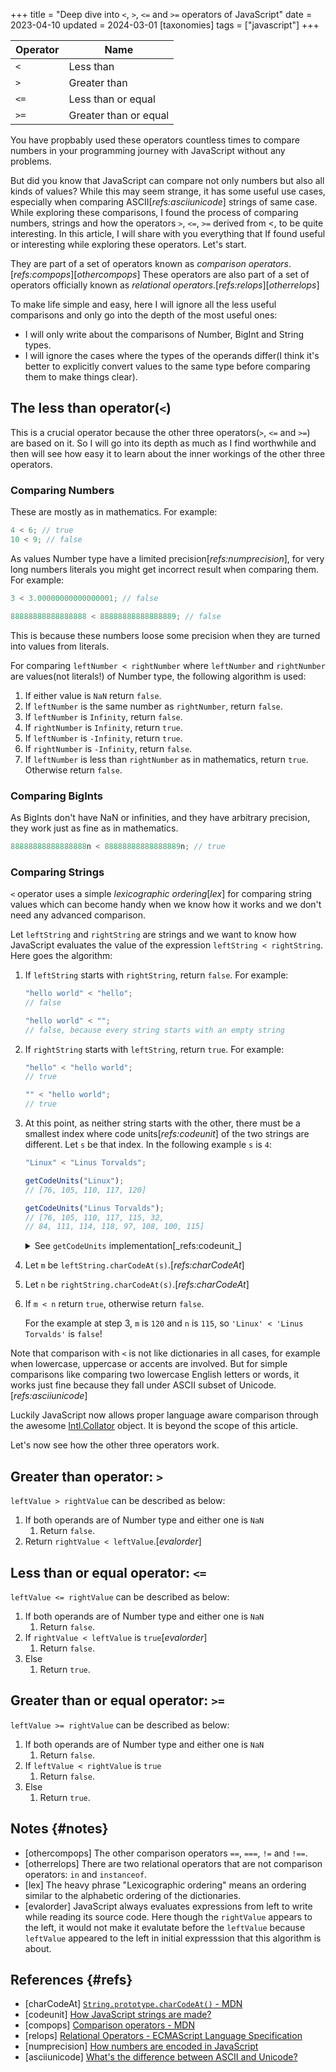 +++
title = "Deep dive into `<`, `>`, `<=` and `>=` operators of JavaScript"
date = 2023-04-10
updated = 2024-03-01
[taxonomies]
tags = ["javascript"]
+++

| Operator | Name                  |
| -------- | --------------------- |
| `<`      | Less than             |
| `>`      | Greater than          |
| `<=`     | Less than or equal    |
| `>=`     | Greater than or equal |

You have propbably used these operators countless times to compare numbers in your programming journey with JavaScript without any problems.

But did you know that JavaScript can compare not only numbers but also all kinds of values? While this may seem strange, it has some useful use cases, especially when comparing ASCII[_refs:asciiunicode_] strings of same case. While exploring these comparisons, I found the process of comparing numbers, strings and how the operators `>`, `<=`, `>=` derived from <, to be quite interesting. In this article, I will share with you everything that If found useful or interesting while exploring these operators. Let's start.

They are part of a set of operators known as _comparison operators_.[_refs:compops_][_othercompops_] These operators are also part of a set of operators officially known as _relational operators_.[_refs:relops_][_otherrelops_]

To make life simple and easy, here I will ignore all the less useful comparisons and only go into the depth of the most useful ones:

- I will only write about the comparisons of Number, BigInt and String types.
- I will ignore the cases where the types of the operands differ(I think it's better to explicitly convert values to the same type before comparing them to make things clear).

## The less than operator(`<`)

This is a crucial operator because the other three operators(`>`, `<=` and `>=`) are based on it. So I will go into its depth as much as I find worthwhile and then will see how easy it to learn about the inner workings of the other three operators.

### Comparing Numbers

These are mostly as in mathematics. For example:

```js
4 < 6; // true
10 < 9; // false
```

As values Number type have a limited precision[_refs:numprecision_], for very long numbers literals you might get incorrect result when comparing them. For example:

```js
3 < 3.00000000000000001; // false

88888888888888888 < 88888888888888889; // false
```

This is because these numbers loose some precision when they are turned into values from literals.

For comparing `leftNumber < rightNumber` where `leftNumber` and `rightNumber` are values(not literals!) of Number type, the following algorithm is used:

1. If either value is `NaN` return `false`.
2. If `leftNumber` is the same number as `rightNumber`, return `false`.
3. If `leftNumber` is `Infinity`, return `false`.
4. If `rightNumber` is `Infinity`, return `true`.
5. If `leftNumber` is `-Infinity`, return `true`.
6. If `rightNumber` is `-Infinity`, return `false`.
7. If `leftNumber` is less than `rightNumber` as in mathematics, return `true`. Otherwise return `false`.

### Comparing BigInts

As BigInts don't have NaN or infinities, and they have arbitrary precision, they work just as fine as in mathematics.

```js
88888888888888888n < 88888888888888889n; // true
```

### Comparing Strings

`<` operator uses a simple _lexicographic ordering_[_lex_] for comparing string values which can become handy when we know how it works and we don't need any advanced comparison.

Let `leftString` and `rightString` are strings and we want to know how JavaScript evaluates the value of the expression `leftString < rightString`. Here goes the algorithm:

1. If `leftString` starts with `rightString`, return `false`. For example:

   ```js
   "hello world" < "hello";
   // false

   "hello world" < "";
   // false, because every string starts with an empty string
   ```

2. If `rightString` starts with `leftString`, return `true`. For example:

   ```js
   "hello" < "hello world";
   // true

   "" < "hello world";
   // true
   ```

3. At this point, as neither string starts with the other, there must be a smallest index where code units[_refs:codeunit_] of the two strings are different. Let `s` be that index. In the following example `s` is `4`:

   ```js
   "Linux" < "Linus Torvalds";

   getCodeUnits("Linux");
   // [76, 105, 110, 117, 120]

   getCodeUnits("Linus Torvalds");
   // [76, 105, 110, 117, 115, 32,
   // 84, 111, 114, 118, 97, 108, 100, 115]
   ```

   <details>
   <summary>See <code>getCodeUnits</code> implementation[_refs:codeunit_]</summary>

   ```js
   function getCodeUnits(s) {
     let result = [];
     for (let i = 0; i < s.length; i++) {
       result.push(s.charCodeAt(i));
     }
     return result;
   }
   ```

   </details>

4. Let `m` be `leftString.charCodeAt(s)`.[_refs:charCodeAt_]
5. Let `n` be `rightString.charCodeAt(s)`.[_refs:charCodeAt_]
6. If `m < n` return `true`, otherwise return `false`.

   For the example at step 3, `m` is `120` and `n` is `115`, so `'Linux' < 'Linus Torvalds'` is `false`!

Note that comparison with `<` is not like dictionaries in all cases, for example when lowercase, uppercase or accents are involved. But for simple comparisons like comparing two lowercase English letters or words, it works just fine because they fall under ASCII subset of Unicode.[_refs:asciiunicode_]

Luckily JavaScript now allows proper language aware comparison through the awesome [Intl.Collator](https://developer.mozilla.org/en-US/docs/Web/JavaScript/Reference/Global_Objects/Intl/Collator) object. It is beyond the scope of this article.

Let's now see how the other three operators work.

## Greater than operator: `>`

`leftValue > rightValue` can be described as below:

1. If both operands are of Number type and either one is `NaN`
   1. Return `false`.
2. Return `rightValue < leftValue`.[_evalorder_]

## Less than or equal operator: `<=`

`leftValue <= rightValue` can be described as below:

1. If both operands are of Number type and either one is `NaN`
   1. Return `false`.
2. If `rightValue < leftValue` is `true`[_evalorder_]
   1. Return `false`.
3. Else
   1. Return `true`.

## Greater than or equal operator: `>=`

`leftValue >= rightValue` can be described as below:

1. If both operands are of Number type and either one is `NaN`
   1. Return `false`.
2. If `leftValue < rightValue` is `true`
   1. Return `false`.
3. Else
   1. Return `true`.

## Notes {#notes}

- [othercompops] The other comparison operators `==`, `===`, `!=` and `!==`.
- [otherrelops] There are two relational operators that are not comparison operators: `in` and `instanceof`.
- [lex] The heavy phrase "Lexicographic ordering" means an ordering similar to the alphabetic ordering of the dictionaries.
- [evalorder] JavaScript always evaluates expressions from left to write while reading its source code. Here though the `rightValue` appears to the left, it would not make it evalutate before the `leftValue` because `leftValue` appeared to the left in initial expresssion that this algorithm is about.

## References {#refs}

- [charCodeAt] [`String.prototype.charCodeAt()` - MDN](https://developer.mozilla.org/en-US/docs/Web/JavaScript/Reference/Global_Objects/String/charCodeAt)
- [codeunit] [How JavaScript strings are made?](@/blog/how-strings-are-made/index.md)
- [compops] [Comparison operators - MDN](https://developer.mozilla.org/en-US/docs/Web/JavaScript/Guide/Expressions_and_Operators#comparison_operators)
- [relops] [Relational Operators - ECMAScript Language Specification](https://tc39.es/ecma262/multipage/ecmascript-language-expressions.html#sec-relational-operators)
- [numprecision] [How numbers are encoded in JavaScript](https://2ality.com/2012/04/number-encoding.html)
- [asciiunicode] [What's the difference between ASCII and Unicode?](https://stackoverflow.com/questions/19212306/whats-the-difference-between-ascii-and-unicode)
